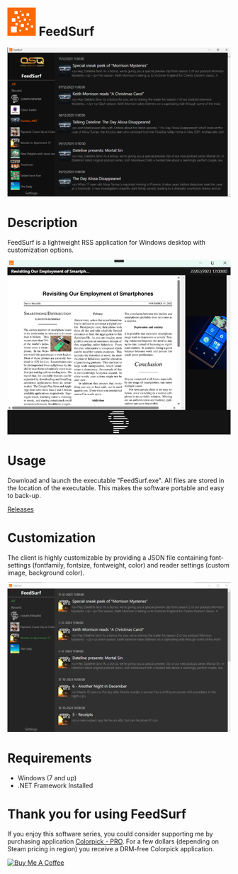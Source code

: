 # <img src="https://raw.githubusercontent.com/jetspiking/FeedSurf/main/Images/Icon.png" width="64" height="64"> FeedSurf
<img src="https://raw.githubusercontent.com/jetspiking/FeedSurf/main/Images/Screenshot3.png" Width="600">

# Description
FeedSurf is a lightweight RSS application for Windows desktop with customization options.

<img src="https://raw.githubusercontent.com/jetspiking/FeedSurf/main/Images/Screenshot1.png" Width="700">

# Usage
Download and launch the executable "FeedSurf.exe". All files are stored in the location of the executable. This makes the software portable and easy to back-up.

[Releases](https://github.com/jetspiking/FeedSurf/releases)

# Customization
The client is highly customizable by providing a JSON file containing font-settings (fontfamily, fontsize, fontweight, color) and reader settings (custom image, background color).

<img src="https://raw.githubusercontent.com/jetspiking/FeedSurf/main/Images/Screenshot2.png" Width="700">

# Requirements
- Windows (7 and up)
- .NET Framework Installed

# Thank you for using FeedSurf
If you enjoy this software series, you could consider supporting me by purchasing application [Colorpick - PRO](https://store.steampowered.com/app/1388790/Colorpick__PRO). For a few dollars (depending on Steam pricing in region) you receive a DRM-free Colorpick application.

<a href="https://www.buymeacoffee.com/DustinHendriks" target="_blank"><img src="https://cdn.buymeacoffee.com/buttons/default-orange.png" alt="Buy Me A Coffee" height="41" width="174"></a>
